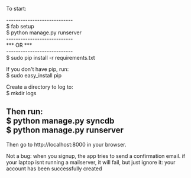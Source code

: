To start:

---------------------------- <br>
$ fab setup <br>
$ python manage.py runserver <br>
---------------------------- <br>
         *** OR *** <br>
---------------------------- <br>
$ sudo pip install -r requirements.txt <br>

If you don't have pip, run: <br>
$ sudo easy_install pip

Create a directory to log to: <br>
$ mkdir logs

Then run: <br>
$ python manage.py syncdb <br>
$ python manage.py runserver <br>
-----------------------------

Then go to http://localhost:8000 in your browser.

Not a bug: when you signup, the app tries to send a confirmation email.
if your laptop isnt running a mailserver, it will fail, but just ignore it:
your account has been successfully created
